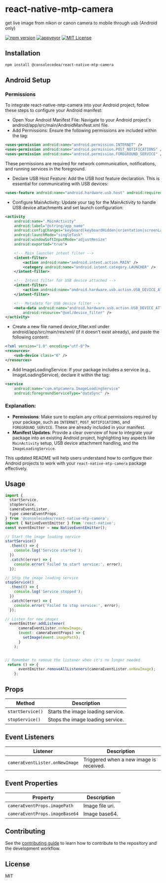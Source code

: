 # react-native-mtp-camera

get live image from nikon or canon camera to mobile through usb (Android only)

[![npm version](https://img.shields.io/npm/v/@consolecodea/react-native-mtp-camera.svg)](https://www.npmjs.com/package/@consolecodea/react-native-mtp-camera)
[![appveyor](https://ci.appveyor.com/api/projects/status/foon3b5reptapqgo/branch/main?svg=true)](https://ci.appveyor.com/project/consolecodea/react-native-mtp-camera)
[![MIT License](https://img.shields.io/badge/License-MIT-green.svg)](https://choosealicense.com/licenses/mit/)

## Installation

```sh
npm install @consolecodea/react-native-mtp-camera

```

## Android Setup

### Permissions

To integrate react-native-mtp-camera into your Android project, follow these steps to configure your Android manifest:

- Open Your Android Manifest File:
  Navigate to your Android project's android/app/src/main/AndroidManifest.xml file.
- Add Permissions:
  Ensure the following permissions are included within the <manifest> tag:

```xml
<uses-permission android:name="android.permission.INTERNET" />
<uses-permission android:name="android.permission.POST_NOTIFICATIONS" />
<uses-permission android:name="android.permission.FOREGROUND_SERVICE" />

```

These permissions are required for network communication, notifications, and running services in the foreground.

- Declare USB Host Feature:
  Add the USB host feature declaration. This is essential for communicating with USB devices:

```xml
<uses-feature android:name="android.hardware.usb.host" android:required="true" />
```

- Configure MainActivity:
  Update your <activity> tag for the MainActivity to handle USB device attachments and set launch configuration:

```xml
<activity
    android:name=".MainActivity"
    android:label="@string/app_name"
    android:configChanges="keyboard|keyboardHidden|orientation|screenLayout|screenSize|smallestScreenSize|uiMode"
    android:launchMode="singleTask"
    android:windowSoftInputMode="adjustResize"
    android:exported="true">

    <!-- Main launcher intent filter -->
    <intent-filter>
        <action android:name="android.intent.action.MAIN" />
        <category android:name="android.intent.category.LAUNCHER" />
    </intent-filter>

    <!-- Intent filter for USB device attached -->
    <intent-filter>
        <action android:name="android.hardware.usb.action.USB_DEVICE_ATTACHED" />
    </intent-filter>

    <!-- Metadata for USB device filter -->
    <meta-data android:name="android.hardware.usb.action.USB_DEVICE_ATTACHED"
        android:resource="@xml/device_filter" />
</activity>
```

- Create a new file named device_filter.xml under android/app/src/main/res/xml/ (if it doesn't exist already), and paste the following content:

```xml
<?xml version="1.0" encoding="utf-8"?>
<resources>
    <usb-device class="6" />
</resources>
```

- Add ImageLoadingService:
  If your package includes a service (e.g., ImageLoadingService), declare it within the <application> tag:

```xml
<service
    android:name="com.mtpcamera.ImageLoadingService"
    android:foregroundServiceType="dataSync" />

```

### Explanation:

- **Permissions**: Make sure to explain any critical permissions required by your package, such as `INTERNET`, `POST_NOTIFICATIONS`, and `FOREGROUND_SERVICE`. These are already included in your manifest.
- **Manifest Updates**: Provide a clear overview of how to integrate your package into an existing Android project, highlighting key aspects like `MainActivity` setup, USB device attachment handling, and the `ImageLoadingService`.

This updated README will help users understand how to configure their Android projects to work with your `react-native-mtp-camera` package effectively.

## Usage

```js
import {
  startService,
  stopService,
  cameraEventLister,
  type cameraEventProps,
} from '@consolecodea/react-native-mtp-camera';
import { NativeEventEmitter } from 'react-native';
const eventEmitter = new NativeEventEmitter();

// Start the image loading service
startService()
  .then(() => {
    console.log('Service started');
  })
  .catch((error) => {
    console.error('Failed to start service:', error);
  });

// Stop the image loading service
stopService()
  .then(() => {
    console.log('Service stopped');
  })
  .catch((error) => {
    console.error('Failed to stop service:', error);
  });

// Listen for new images
  eventEmitter.addListener(
      cameraEventLister.onNewImage,
      (event: cameraEventProps) => {
        setImage(event.imagePath);
      }
    );


// Remember to remove the listener when it's no longer needed
 return () => {
      eventEmitter.removeAllListeners(cameraEventLister.onNewImage);
    };
```

## Props

| Method           | Description                       |
| ---------------- | --------------------------------- |
| `startService()` | Starts the image loading service. |
| `stopService()`  | Stops the image loading service.  |

## Event Listeners

| Listener                       | Description                             |
| ------------------------------ | --------------------------------------- |
| `cameraEventLister.onNewImage` | Triggered when a new image is received. |

## Event Properties

| Property                       | Description     |
| ------------------------------ | --------------- |
| `cameraEventProps.imagePath`   | Image file uri. |
| `cameraEventProps.imageBase64` | Image base64.   |

## Contributing

See the [contributing guide](CONTRIBUTING.md) to learn how to contribute to the repository and the development workflow.

## License

MIT
